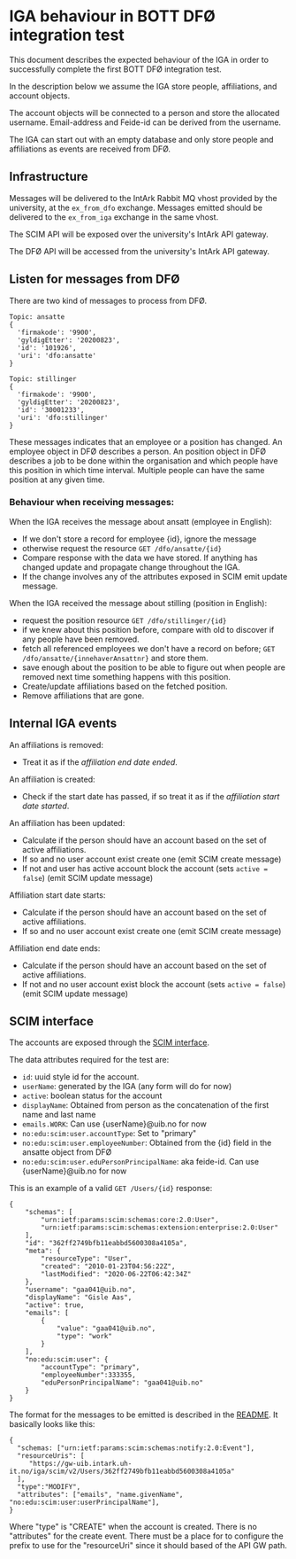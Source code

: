# IGA behaviour in BOTT DFØ integration test

This document describes the expected behaviour of the IGA in order to successfully complete
the first BOTT DFØ integration test.

In the description below we assume the IGA store people, affiliations, and account objects.

The account objects will be connected to a person and store the allocated username.
Email-address and Feide-id can be derived from the username.

The IGA can start out with an empty database and only store people and affiliations as
events are received from DFØ.

## Infrastructure

Messages will be delivered to the IntArk Rabbit MQ vhost provided by the
university, at the `ex_from_dfo` exchange. Messages emitted should be delivered
to the `ex_from_iga` exchange in the same vhost.

The SCIM API will be exposed over the university's IntArk API gateway.

The DFØ API will be accessed from the university's IntArk API gateway.

## Listen for messages from DFØ

There are two kind of messages to process from DFØ.

```
Topic: ansatte
{
  'firmakode': '9900',
  'gyldigEtter': '20200823',
  'id': '101926',
  'uri': 'dfo:ansatte'
}

Topic: stillinger
{
  'firmakode': '9900',
  'gyldigEtter': '20200823',
  'id': '30001233',
  'uri': 'dfo:stillinger'
}
```

These messages indicates that an employee or a position has changed.
An employee object in DFØ describes a person.
An position object in DFØ describes a job to be done within the organisation and which people
have this position in which time interval. Multiple people can have the same position at any
given time.

### Behaviour when receiving messages:

When the IGA receives the message about ansatt (employee in English):

* If we don't store a record for employee {id}, ignore the message
* otherwise request the resource `GET /dfo/ansatte/{id}`
* Compare response with the data we have stored. If anything has
  changed update and propagate change throughout the IGA.
* If the change involves any of the attributes exposed
  in SCIM emit update message.

When the IGA received the message about stilling (position in English):

* request the position resource `GET /dfo/stillinger/{id}`
* if we knew about this position before, compare with old
  to discover if any people have been removed.
* fetch all referenced employees we don't have a record on before;
  `GET /dfo/ansatte/{innehaverAnsattnr}` and store them.
* save enough about the position to be able to figure out when people are removed next time
  something happens with this position.
* Create/update affiliations based on the fetched position.
* Remove affiliations that are gone.

## Internal IGA events

An affiliations is removed:

* Treat it as if the _affiliation end date ended_.

An affiliation is created:

* Check if the start date has passed, if so treat it
as if the _affiliation start date started_.

An affiliation has been updated:

* Calculate if the person should have an account based on the
  set of active affiliations.
* If so and no user account exist create one (emit SCIM create message)
* If not and user has active account block the account (sets `active = false`) (emit SCIM update message)


Affiliation start date starts:

* Calculate if the person should have an account based on the
  set of active affiliations.
* If so and no user account exist create one (emit SCIM create message)

Affiliation end date ends:

* Calculate if the person should have an account based on the
  set of active affiliations.
* If not and no user account exist block the account (sets `active = false`) (emit SCIM update message)

## SCIM interface

The accounts are exposed through the [SCIM interface](v01.md).

The data attributes required for the test are:

* `id`: uuid style id for the account.
* `userName`: generated by the IGA (any form will do for now)
* `active`: boolean status for the account
* `displayName`: Obtained from person as the concatenation of the first name and last name
* `emails.WORK`: Can use {userName}@uib.no for now
* `no:edu:scim:user.accountType`: Set to "primary"
* `no:edu:scim:user.employeeNumber`: Obtained from the {id} field in the ansatte object from DFØ
* `no:edu:scim:user.eduPersonPrincipalName`: aka feide-id. Can use {userName}@uib.no for now

This is an example of a valid `GET /Users/{id}` response:

```
{
    "schemas": [
        "urn:ietf:params:scim:schemas:core:2.0:User",
        "urn:ietf:params:scim:schemas:extension:enterprise:2.0:User"
    ],
    "id": "362ff2749bfb11eabbd5600308a4105a",
    "meta": {
        "resourceType": "User",
        "created": "2010-01-23T04:56:22Z",
        "lastModified": "2020-06-22T06:42:34Z"
    },
    "username": "gaa041@uib.no",
    "displayName": "Gisle Aas",
    "active": true,
    "emails": [
        {
            "value": "gaa041@uib.no",
            "type": "work"
        }
    ],
    "no:edu:scim:user": {
        "accountType": "primary",
        "employeeNumber":333355,
        "eduPersonPrincipalName": "gaa041@uib.no"
    }
}
```

The format for the messages to be emitted is described in the [README](README.md). It basically looks like this:

```
{
  "schemas: ["urn:ietf:params:scim:schemas:notify:2.0:Event"],
  "resourceUris": [
     "https://gw-uib.intark.uh-it.no/iga/scim/v2/Users/362ff2749bfb11eabbd5600308a4105a"
  ],
  "type":"MODIFY",
  "attributes": ["emails", "name.givenName", "no:edu:scim:user:userPrincipalName"],
}
```

Where "type" is "CREATE" when the account is created.  There is no "attributes" for the create event.
There must be a place for to configure the prefix to use for the "resourceUri" since it should
based of the API GW path.


